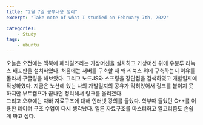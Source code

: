 ```yaml
---
title: "2월 7일 공부내용 정리"
excerpt: "Take note of what I studied on February 7th, 2022"

categories:    
    - Study
tags:
    - ubuntu
---
```

오늘은 오전에는 맥북에 패러럴즈라는 가상머신을 설치하고 가상머신 위에 우분투 
리눅스 배포판을 설치하였다. 처음에는 서버를 구축할 때 왜 리눅스 위에 구축하는지 
이유를 몰라서 구글링을 해보았다. 그리고 노드JS와 스프링을 장단점을 검색하였고 
개발일지에 작성하였다. 지금은 노션에 있는 나의 개발일지의 공유가 막혀있어서 링크를 붙이지 
못하지만 부트캠프가 끝나면 정리해서 링크를 올리겠다.<br>
그리고 오후에는 자바 자료구조에 대해 인터넷 강의를 들었다. 학부때 들었던 C++를 이용한
데이터 구조 수업이 다시 생각났다. 얼른 자료구조를 마스터하고 알고리즘도 손쉽게 짜고 싶다.
